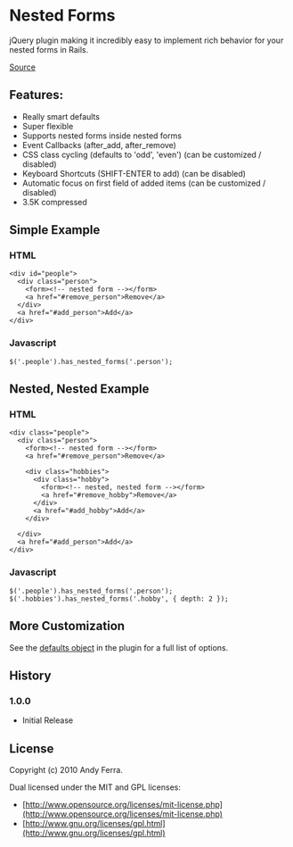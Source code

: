 Nested Forms
============

jQuery plugin making it incredibly easy to implement rich behavior for your nested forms in Rails.

[Source](http://github.com/andyferra/nested-forms)


Features:
---------

- Really smart defaults
- Super flexible
- Supports nested forms inside nested forms
- Event Callbacks (after_add, after_remove)
- CSS class cycling (defaults to 'odd', 'even') (can be customized / disabled)
- Keyboard Shortcuts (SHIFT-ENTER to add) (can be disabled)
- Automatic focus on first field of added items (can be customized / disabled)
- 3.5K compressed


Simple Example
--------------

### HTML ###

    <div id="people">
      <div class="person">
        <form><!-- nested form --></form>
        <a href="#remove_person">Remove</a>
      </div>
      <a href="#add_person">Add</a>
    </div>

### Javascript ###

    $('.people').has_nested_forms('.person');


Nested, Nested Example
----------------------

### HTML ###

    <div class="people">
      <div class="person">
        <form><!-- nested form --></form>
        <a href="#remove_person">Remove</a>

        <div class="hobbies">
          <div class="hobby">
            <form><!-- nested, nested form --></form>
            <a href="#remove_hobby">Remove</a>
          </div>
          <a href="#add_hobby">Add</a>
        </div>

      </div>
      <a href="#add_person">Add</a>
    </div>

### Javascript ###

    $('.people').has_nested_forms('.person');
    $('.hobbies').has_nested_forms('.hobby', { depth: 2 });


More Customization
------------------

See the [defaults object](http://github.com/andyferra/nested-forms/blob/master/jquery-nested-forms.js#L22-34) in the plugin for a full list of options.


History
-------

### 1.0.0 ###

- Initial Release


License
-------

Copyright (c) 2010 Andy Ferra.

Dual licensed under the MIT and GPL licenses:

*  [http://www.opensource.org/licenses/mit-license.php](http://www.opensource.org/licenses/mit-license.php)
*  [http://www.gnu.org/licenses/gpl.html](http://www.gnu.org/licenses/gpl.html)

